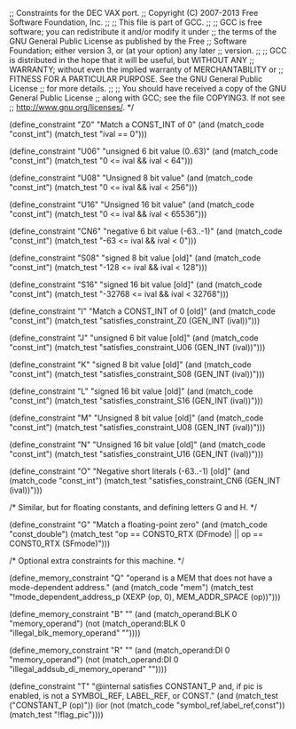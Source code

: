 ;; Constraints for the DEC VAX port.
;; Copyright (C) 2007-2013 Free Software Foundation, Inc.
;;
;; This file is part of GCC.
;;
;; GCC is free software; you can redistribute it and/or modify it under
;; the terms of the GNU General Public License as published by the Free
;; Software Foundation; either version 3, or (at your option) any later
;; version.
;;
;; GCC is distributed in the hope that it will be useful, but WITHOUT ANY
;; WARRANTY; without even the implied warranty of MERCHANTABILITY or
;; FITNESS FOR A PARTICULAR PURPOSE.  See the GNU General Public License
;; for more details.
;;
;; You should have received a copy of the GNU General Public License
;; along with GCC; see the file COPYING3.  If not see
;; <http://www.gnu.org/licenses/>.  */

(define_constraint "Z0"
   "Match a CONST_INT of 0"
   (and (match_code "const_int")
	(match_test "ival == 0")))

(define_constraint "U06"
   "unsigned 6 bit value (0..63)"
   (and (match_code "const_int")
	(match_test "0 <= ival && ival < 64")))

(define_constraint "U08"
   "Unsigned 8 bit value"
   (and (match_code "const_int")
	(match_test "0 <= ival && ival < 256")))

(define_constraint "U16"
   "Unsigned 16 bit value"
   (and (match_code "const_int")
	(match_test "0 <= ival && ival < 65536")))

(define_constraint "CN6"
   "negative 6 bit value (-63..-1)"
   (and (match_code "const_int")
	(match_test "-63 <= ival && ival < 0")))

(define_constraint "S08"
   "signed 8 bit value [old]"
   (and (match_code "const_int")
	(match_test "-128 <= ival && ival < 128")))

(define_constraint "S16"
   "signed 16 bit value [old]"
   (and (match_code "const_int")
	(match_test "-32768 <= ival && ival < 32768")))

(define_constraint "I"
   "Match a CONST_INT of 0 [old]"
   (and (match_code "const_int")
	(match_test "satisfies_constraint_Z0 (GEN_INT (ival))")))

(define_constraint "J"
   "unsigned 6 bit value [old]"
   (and (match_code "const_int")
	(match_test "satisfies_constraint_U06 (GEN_INT (ival))")))

(define_constraint "K"
   "signed 8 bit value [old]"
   (and (match_code "const_int")
	(match_test "satisfies_constraint_S08 (GEN_INT (ival))")))

(define_constraint "L"
   "signed 16 bit value [old]"
   (and (match_code "const_int")
	(match_test "satisfies_constraint_S16 (GEN_INT (ival))")))

(define_constraint "M"
   "Unsigned 8 bit value [old]"
   (and (match_code "const_int")
	(match_test "satisfies_constraint_U08 (GEN_INT (ival))")))

(define_constraint "N"
   "Unsigned 16 bit value [old]"
   (and (match_code "const_int")
	(match_test "satisfies_constraint_U16 (GEN_INT (ival))")))

(define_constraint "O"
   "Negative short literals (-63..-1) [old]"
   (and (match_code "const_int")
	(match_test "satisfies_constraint_CN6 (GEN_INT (ival))")))

/* Similar, but for floating constants, and defining letters G and H.  */

(define_constraint "G"
  "Match a floating-point zero"
  (and (match_code "const_double")
       (match_test "op == CONST0_RTX (DFmode) || op == CONST0_RTX (SFmode)")))

/* Optional extra constraints for this machine. */

(define_memory_constraint "Q"
   "operand is a MEM that does not have a mode-dependent address."
   (and (match_code "mem")
	(match_test "!mode_dependent_address_p (XEXP (op, 0),
					        MEM_ADDR_SPACE (op))")))

(define_memory_constraint "B"
    ""
    (and (match_operand:BLK 0 "memory_operand")
	 (not (match_operand:BLK 0 "illegal_blk_memory_operand" ""))))

(define_memory_constraint "R"
    ""
    (and (match_operand:DI 0 "memory_operand")
	 (not (match_operand:DI 0 "illegal_addsub_di_memory_operand" ""))))

(define_constraint "T"
    "@internal satisfies CONSTANT_P and, if pic is enabled, is not a SYMBOL_REF, LABEL_REF, or CONST."
  (and (match_test ("CONSTANT_P (op)"))
       (ior (not (match_code "symbol_ref,label_ref,const"))
	     (match_test "!flag_pic"))))
